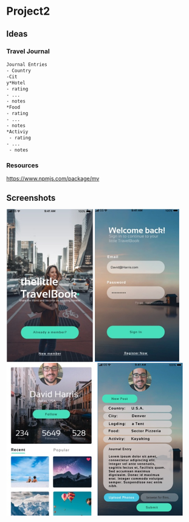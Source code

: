 # Project2

## Ideas

### Travel Journal

```
Journal Entries
- Country
-Cit
y*Hotel
- rating
- ...
- notes
*Food
- rating
- ...
- notes
*Activiy
 - rating
- ...
 - notes
```

### Resources

https://www.npmjs.com/package/mv

## Screenshots

[<img src="./Assets/Screenshots/littleTravelBook_LandingPage_Template.jpeg?raw=true" height="400"/>](./Assets/Screenshots/littleTravelBook_LandingPage_Template.jpeg?raw=true)
[<img src="./Assets/Screenshots/littleTravelBook_LoginPage_Template.jpeg?raw=true" height="400"/>](./Assets/Screenshots/littleTravelBook_LoginPage_Template.jpeg?raw=true)
[<img src="./Assets/Screenshots/littleTravelBook_TravelerPage_Template.jpeg?raw=true" height="400"/>](./Assets/Screenshots/littleTravelBook_TravelerPage_Template.jpeg?raw=true)
[<img src="./Assets/Screenshots/littleTravelBook_JournalEntry_Template.jpeg?raw=true" height="400"/>](./Assets/Screenshots/littleTravelBook_LandingPage_Template.jpeg?raw=true)
